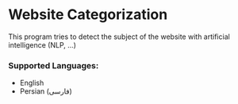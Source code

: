 # Website Categorization
This program tries to detect the subject of the website with artificial intelligence (NLP, ...)

### Supported Languages:
* English
* Persian (فارسی)
